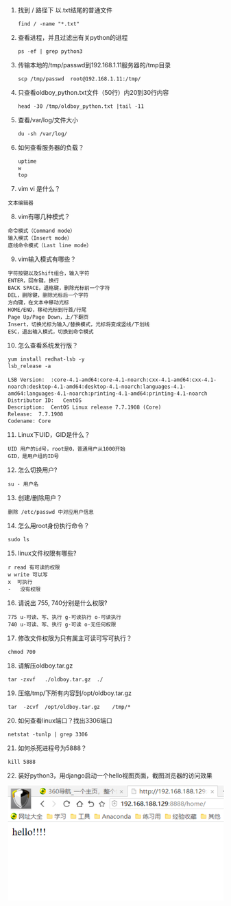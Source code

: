 1. 找到 / 路径下 以.txt结尾的普通文件

   ```
   find / -name "*.txt"
   ```

2. 查看进程，并且过滤出有关python的进程

   ```
   ps -ef | grep python3
   ```

3. 传输本地的/tmp/passwd到192.168.1.11服务器的/tmp目录

   ```
   scp /tmp/passwd  root@192.168.1.11:/tmp/
   ```

4. 只查看oldboy_python.txt文件（50行）内20到30行内容

   ```
   head -30 /tmp/oldboy_python.txt |tail -11
   ```

5. 查看/var/log/文件大小

   ```
   du -sh /var/log/
   ```

6. 如何查看服务器的负载？

   ```
   uptime
   w
   top
   ```

7. vim vi 是什么？

  ```
  文本编辑器
  ```

8. vim有哪几种模式？

  ```
  命令模式（Command mode）
  输入模式（Insert mode）
  底线命令模式（Last line mode）
  ```

9. vim输入模式有哪些？

  ```
  字符按键以及Shift组合，输入字符
  ENTER，回车键，换行
  BACK SPACE，退格键，删除光标前一个字符
  DEL，删除键，删除光标后一个字符
  方向键，在文本中移动光标
  HOME/END，移动光标到行首/行尾
  Page Up/Page Down，上/下翻页
  Insert，切换光标为输入/替换模式，光标将变成竖线/下划线
  ESC，退出输入模式，切换到命令模式
  ```

10. 怎么查看系统发行版？

  ```
  yum install redhat-lsb -y
  lsb_release -a
  
  LSB Version:	:core-4.1-amd64:core-4.1-noarch:cxx-4.1-amd64:cxx-4.1-noarch:desktop-4.1-amd64:desktop-4.1-noarch:languages-4.1-amd64:languages-4.1-noarch:printing-4.1-amd64:printing-4.1-noarch
  Distributor ID:	CentOS
  Description:	CentOS Linux release 7.7.1908 (Core)
  Release:	7.7.1908
  Codename:	Core
  ```

11. Linux下UID，GID是什么？

   ```
   UID 用户的id号，root是0，普通用户从1000开始
   GID，是用户组的ID号
   ```

12. 怎么切换用户?

   ```
   su - 用户名
   ```

13. 创建/删除用户？

   ```
   删除 /etc/passwd 中对应用户信息
   ```

14. 怎么用root身份执行命令？

   ```
   sudo ls
   ```

15. linux文件权限有哪些?

   ```
   r read 有可读的权限  
   w write 可以写
   x  可执行
   -   没有权限
   ```

16. 请说出 755, 740分别是什么权限?

   ```
   775 u-可读、写、执行 g-可读执行 o-可读执行
   740 u-可读、写、执行 g-可读 o-无任何权限
   ```

17. 修改文件权限为只有属主可读可写可执行？

   ```
   chmod 700
   ```

18. 请解压oldboy.tar.gz

   ```
   tar -zxvf   ./oldboy.tar.gz  ./
   ```

19. 压缩/tmp/下所有内容到/opt/oldboy.tar.gz

   ```
   tar  -zcvf  /opt/oldboy.tar.gz    /tmp/*
   ```

20. 如何查看linux端口？找出3306端口

   ```
   netstat -tunlp | grep 3306
   ```

21. 如何杀死进程号为5888？

   ```
   kill 5888
   ```

22. 装好python3，用django启动一个hello视图页面，截图浏览器的访问效果

![image-20200205210743157](day02作业.assets/image-20200205210743157.png)